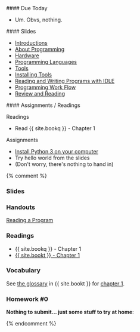 <article class="due" markdown="block">
####  Due Today

* Um. Obvs, nothing.
</article>

<article class="slides" markdown="block">
####  Slides

* [Introductions](classes/01/intro.html)
* [About Programming](classes/01/about-programming.html)
* [Hardware](classes/01/computers-storage.html)
* [Programming Languages](classes/01/programming-languages.html)
* [Tools](classes/01/tools.html)
* [Installing Tools](classes/01/installing-tools.html)
* [Reading and Writing Programs with IDLE](classes/01/reading-writing-programs.html)
* [Programming Work Flow](classes/01/programming-workflow.html)
* [Review and Reading](classes/01/review-and-assignments.html)

</article>

<article class="assignments" markdown="block">
####  Assignments / Readings		

Readings

* Read {{ site.bookq }} - Chapter 1

Assignments 

* [Install Python 3 on your computer](software.html)
* Try hello world from the slides
* (Don't worry, there's nothing to hand in)
</article>


{% comment %}
### Slides


### Handouts
[Reading a Program](resources/handouts/class01/reading-a-program.pdf)

### Readings
* {{ site.bookq }} - Chapter 1
* [{{ site.bookt }} - Chapter 1](http://openbookproject.net/thinkcs/python/english3e/way_of_the_program.html)

###  Vocabulary
See [the glossary](http://openbookproject.net/thinkcs/python/english3e/way_of_the_program.html#glossary) in {{ site.bookt }} for [chapter 1](http://openbookproject.net/thinkcs/python/english3e/way_of_the_program.html).

###  Homework #0

__Nothing to submit... just some stuff to try at home__:


{% endcomment %}
